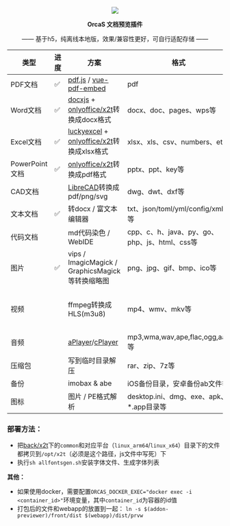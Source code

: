 <p align="center">
  <a href="https://orcastor.github.io/doc/">
    <img src="https://orcastor.github.io/doc/logo.svg">
  </a>
</p>

<p align="center"><strong>OrcaS 文档预览插件</strong></p>

<p align="center">—— 基于h5，纯离线本地版，效果/兼容性更好，可自行适配存储 ——</p>

|类型|进度|方案|格式|备注|
|-|-|-|-|-|
|PDF文档|✅|[pdf.js](https://github.com/mozilla/pdf.js) / [vue-pdf-embed](https://github.com/hrynko/vue-pdf-embed)|pdf|支持有密码文件|
|Word文档|✅|[docxjs](https://www.npmjs.com/package/docx-preview) + [onlyoffice/x2t](https://github.com/ONLYOFFICE/core)转换成docx格式|docx、doc、pages、wps等|\*字体问题；有密码文档问题|
|Excel文档|✅|[luckyexcel](https://github.com/dream-num/Luckyexcel) + [onlyoffice/x2t](https://github.com/ONLYOFFICE/core)转换成xlsx格式|xlsx、xls、csv、numbers、et等|\*字体问题；有密码文档问题|
|PowerPoint文档|✅|[onlyoffice/x2t](https://github.com/ONLYOFFICE/core)转换成pdf格式|pptx、ppt、key等|\*字体问题；有密码文档问题|
|CAD文档||[LibreCAD](https://github.com/LibreCAD/LibreCAD)转换成pdf/png/svg|dwg、dwt、dxf等|
|文本文档|✅|转docx / 富文本编辑器|txt、json/toml/yml/config/xml等|enca/file检测编码防止中文乱码|
|代码文档||md代码染色 / WebIDE|cpp、c、h、java、py、go、php、js、html、css等|enca/file检测编码防止中文乱码|
|图片|✅|vips / ImagicMagick / GraphicsMagick等转换缩略图|png、jpg、gif、bmp、ico等|gif需要处理多帧；GM支持OpenMP加速|
|视频||ffmpeg转换成HLS(m3u8)|mp4、wmv、mkv等|fps和码率；可以尝试h.265；支持GPU加速（OpenCL/Vulkan）|
|音频||[aPlayer](https://github.com/DIYgod/APlayer)/[cPlayer](https://github.com/MoePlayer/cPlayer)|mp3,wma,wav,ape,flac,ogg,aac等|支持匹配封面、lrc歌词文件|
|压缩包||写到临时目录解压|rar、zip、7z等|有密码的文档|
|备份||imobax & abe|iOS备份目录，安卓备份ab文件等|有密码的备份|
|图标||图片 / PE格式解析|desktop.ini、dmg、exe、apk、*.app目录等|

### 部署方法：

- 把[back/x2t](https://github.com/orcastor/addon-previewer/tree/main/back/x2t)下的`common`和对应平台（`linux_arm64`/`linux_x64`）目录下的文件都拷贝到`/opt/x2t`（必须是这个路径，js文件中写死）下
- 执行`sh allfontsgen.sh`安装字体文件、生成字体列表

**其他：**
- 如果使用docker，需要配置`ORCAS_DOCKER_EXEC="docker exec -i <container_id>"`环境变量，其中`container_id`为容器的id值
- 打包后的文件和webapp的放置到一起：
`ln -s $(addon-previewer)/front/dist $(webapp)/dist/prvw`
